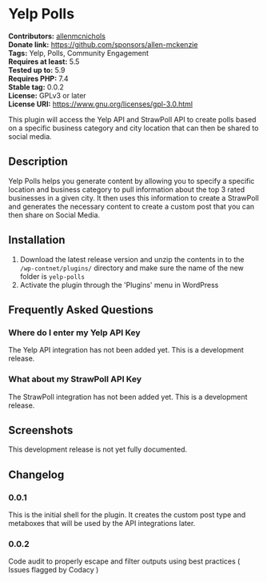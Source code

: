 # Yelp Polls #
**Contributors:** [allenmcnichols](https://profiles.wordpress.org/allenmcnichols/)  
**Donate link:** https://github.com/sponsors/allen-mckenzie  
**Tags:** Yelp, Polls, Community Engagement  
**Requires at least:** 5.5  
**Tested up to:** 5.9  
**Requires PHP:** 7.4  
**Stable tag:** 0.0.2  
**License:** GPLv3 or later  
**License URI:** https://www.gnu.org/licenses/gpl-3.0.html  

This plugin will access the Yelp API and StrawPoll API to create polls based on a specific business category and city location that can then be shared to social media.

## Description ##

Yelp Polls helps you generate content by allowing you to specify a specific location and business category to pull information about the top 3 rated businesses in a given city. It then uses this information to create a StrawPoll and generates the necessary content to create a custom post that you can then share on Social Media.

## Installation ##

1.  Download the latest release version and unzip the contents in to the `/wp-contnet/plugins/` directory and make sure the name of the new folder is `yelp-polls`
2.  Activate the plugin through the 'Plugins' menu in WordPress

## Frequently Asked Questions ##

### Where do I enter my Yelp API Key ###

The Yelp API integration has not been added yet. This is a development release.

### What about my StrawPoll API Key ###

The StrawPoll integration has not been added yet. This is a development release.

## Screenshots ##

This development release is not yet fully documented.

## Changelog ##

### 0.0.1 ###

This is the initial shell for the plugin. It creates the custom post type and metaboxes that will be used by the API integrations later.

### 0.0.2 ###

Code audit to properly escape and filter outputs using best practices ( Issues flagged by Codacy )